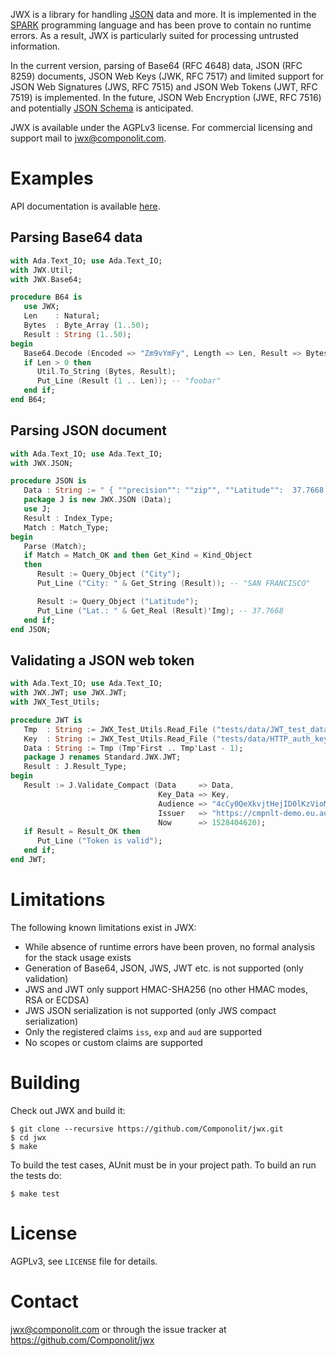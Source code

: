 JWX is a library for handling [JSON](https://www.json.org/) data and more. It
is implemented in the [SPARK](http://spark-2014.org) programming language and
has been prove to contain no runtime errors. As a result, JWX is particularly
suited for processing untrusted information.

In the current version, parsing of Base64 (RFC 4648) data, JSON (RFC 8259)
documents, JSON Web Keys (JWK, RFC 7517) and limited support for JSON Web
Signatures (JWS, RFC 7515) and JSON Web Tokens (JWT, RFC 7519) is implemented.
In the future, JSON Web Encryption (JWE, RFC 7516) and potentially [JSON
Schema](http://json-schema.org) is anticipated.

JWX is available under the AGPLv3 license. For commercial licensing and support
mail to jwx@componolit.com.

# Examples

API documentation is available [here](doc/api/index.html).

## Parsing Base64 data

```Ada
with Ada.Text_IO; use Ada.Text_IO;
with JWX.Util;
with JWX.Base64;

procedure B64 is
   use JWX;
   Len    : Natural;
   Bytes  : Byte_Array (1..50);
   Result : String (1..50);
begin
   Base64.Decode (Encoded => "Zm9vYmFy", Length => Len, Result => Bytes);
   if Len > 0 then
      Util.To_String (Bytes, Result);
      Put_Line (Result (1 .. Len)); -- "foobar"
   end if;
end B64;
```

## Parsing JSON document

```Ada
with Ada.Text_IO; use Ada.Text_IO;
with JWX.JSON;

procedure JSON is
   Data : String := " { ""precision"": ""zip"", ""Latitude"":  37.7668, ""Longitude"": -122.3959, ""Address"": """", ""City"": ""SAN FRANCISCO"", ""State"": ""CA"", ""Zip"": ""94107"", ""Country"": ""US"" }";
   package J is new JWX.JSON (Data);
   use J;
   Result : Index_Type;
   Match : Match_Type;
begin
   Parse (Match);
   if Match = Match_OK and then Get_Kind = Kind_Object
   then
      Result := Query_Object ("City");
      Put_Line ("City: " & Get_String (Result)); -- "SAN FRANCISCO"

      Result := Query_Object ("Latitude");
      Put_Line ("Lat.: " & Get_Real (Result)'Img); -- 37.7668
   end if;
end JSON;
```

## Validating a JSON web token

```Ada
with Ada.Text_IO; use Ada.Text_IO;
with JWX.JWT; use JWX.JWT;
with JWX_Test_Utils;

procedure JWT is
   Tmp  : String := JWX_Test_Utils.Read_File ("tests/data/JWT_test_data.dat");
   Key  : String := JWX_Test_Utils.Read_File ("tests/data/HTTP_auth_key.json");
   Data : String := Tmp (Tmp'First .. Tmp'Last - 1);
   package J renames Standard.JWX.JWT;
   Result : J.Result_Type;
begin
   Result := J.Validate_Compact (Data     => Data,
                                 Key_Data => Key,
                                 Audience => "4cCy0QeXkvjtHejID0lKzVioMfTmuXaM",
                                 Issuer   => "https://cmpnlt-demo.eu.auth0.com/",
                                 Now      => 1528404620);
   if Result = Result_OK then
      Put_Line ("Token is valid");
   end if;
end JWT;
```

# Limitations

The following known limitations exist in JWX:

* While absence of runtime errors have been proven, no formal analysis for the stack usage exists
* Generation of Base64, JSON, JWS, JWT etc. is not supported (only validation)
* JWS and JWT only support HMAC-SHA256 (no other HMAC modes, RSA or ECDSA)
* JWS JSON serialization is not supported (only JWS compact serialization)
* Only the registered claims `iss`, `exp` and `aud` are supported
* No scopes or custom claims are supported

# Building

Check out JWX and build it:

```
$ git clone --recursive https://github.com/Componolit/jwx.git
$ cd jwx
$ make
```

To build the test cases, AUnit must be in your project path. To build an run
the tests do:

```
$ make test
```

# License

AGPLv3, see `LICENSE` file for details.

# Contact

jwx@componolit.com or through the issue tracker at https://github.com/Componolit/jwx

